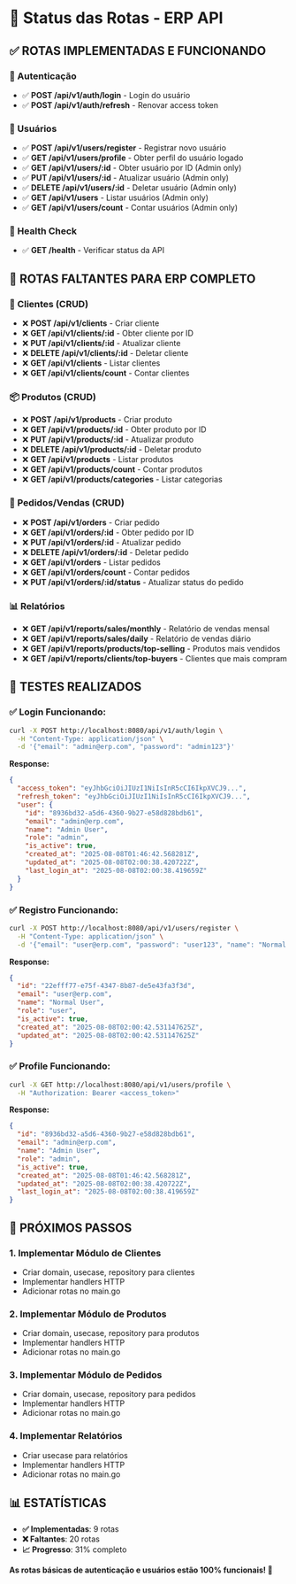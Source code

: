 # 🚀 Status das Rotas - ERP API

## ✅ **ROTAS IMPLEMENTADAS E FUNCIONANDO**

### **🔐 Autenticação**

- ✅ **POST /api/v1/auth/login** - Login do usuário
- ✅ **POST /api/v1/auth/refresh** - Renovar access token

### **👥 Usuários**

- ✅ **POST /api/v1/users/register** - Registrar novo usuário
- ✅ **GET /api/v1/users/profile** - Obter perfil do usuário logado
- ✅ **GET /api/v1/users/:id** - Obter usuário por ID (Admin only)
- ✅ **PUT /api/v1/users/:id** - Atualizar usuário (Admin only)
- ✅ **DELETE /api/v1/users/:id** - Deletar usuário (Admin only)
- ✅ **GET /api/v1/users** - Listar usuários (Admin only)
- ✅ **GET /api/v1/users/count** - Contar usuários (Admin only)

### **🏥 Health Check**

- ✅ **GET /health** - Verificar status da API

## 🔄 **ROTAS FALTANTES PARA ERP COMPLETO**

### **👥 Clientes (CRUD)**

- ❌ **POST /api/v1/clients** - Criar cliente
- ❌ **GET /api/v1/clients/:id** - Obter cliente por ID
- ❌ **PUT /api/v1/clients/:id** - Atualizar cliente
- ❌ **DELETE /api/v1/clients/:id** - Deletar cliente
- ❌ **GET /api/v1/clients** - Listar clientes
- ❌ **GET /api/v1/clients/count** - Contar clientes

### **📦 Produtos (CRUD)**

- ❌ **POST /api/v1/products** - Criar produto
- ❌ **GET /api/v1/products/:id** - Obter produto por ID
- ❌ **PUT /api/v1/products/:id** - Atualizar produto
- ❌ **DELETE /api/v1/products/:id** - Deletar produto
- ❌ **GET /api/v1/products** - Listar produtos
- ❌ **GET /api/v1/products/count** - Contar produtos
- ❌ **GET /api/v1/products/categories** - Listar categorias

### **🛒 Pedidos/Vendas (CRUD)**

- ❌ **POST /api/v1/orders** - Criar pedido
- ❌ **GET /api/v1/orders/:id** - Obter pedido por ID
- ❌ **PUT /api/v1/orders/:id** - Atualizar pedido
- ❌ **DELETE /api/v1/orders/:id** - Deletar pedido
- ❌ **GET /api/v1/orders** - Listar pedidos
- ❌ **GET /api/v1/orders/count** - Contar pedidos
- ❌ **PUT /api/v1/orders/:id/status** - Atualizar status do pedido

### **📊 Relatórios**

- ❌ **GET /api/v1/reports/sales/monthly** - Relatório de vendas mensal
- ❌ **GET /api/v1/reports/sales/daily** - Relatório de vendas diário
- ❌ **GET /api/v1/reports/products/top-selling** - Produtos mais vendidos
- ❌ **GET /api/v1/reports/clients/top-buyers** - Clientes que mais compram

## 🧪 **TESTES REALIZADOS**

### **✅ Login Funcionando:**

```bash
curl -X POST http://localhost:8080/api/v1/auth/login \
  -H "Content-Type: application/json" \
  -d '{"email": "admin@erp.com", "password": "admin123"}'
```

**Response:**

```json
{
  "access_token": "eyJhbGciOiJIUzI1NiIsInR5cCI6IkpXVCJ9...",
  "refresh_token": "eyJhbGciOiJIUzI1NiIsInR5cCI6IkpXVCJ9...",
  "user": {
    "id": "8936bd32-a5d6-4360-9b27-e58d828bdb61",
    "email": "admin@erp.com",
    "name": "Admin User",
    "role": "admin",
    "is_active": true,
    "created_at": "2025-08-08T01:46:42.568281Z",
    "updated_at": "2025-08-08T02:00:38.420722Z",
    "last_login_at": "2025-08-08T02:00:38.419659Z"
  }
}
```

### **✅ Registro Funcionando:**

```bash
curl -X POST http://localhost:8080/api/v1/users/register \
  -H "Content-Type: application/json" \
  -d '{"email": "user@erp.com", "password": "user123", "name": "Normal User", "role": "user"}'
```

**Response:**

```json
{
  "id": "22efff77-e75f-4347-8b87-de5e43fa3f3d",
  "email": "user@erp.com",
  "name": "Normal User",
  "role": "user",
  "is_active": true,
  "created_at": "2025-08-08T02:00:42.531147625Z",
  "updated_at": "2025-08-08T02:00:42.531147625Z"
}
```

### **✅ Profile Funcionando:**

```bash
curl -X GET http://localhost:8080/api/v1/users/profile \
  -H "Authorization: Bearer <access_token>"
```

**Response:**

```json
{
  "id": "8936bd32-a5d6-4360-9b27-e58d828bdb61",
  "email": "admin@erp.com",
  "name": "Admin User",
  "role": "admin",
  "is_active": true,
  "created_at": "2025-08-08T01:46:42.568281Z",
  "updated_at": "2025-08-08T02:00:38.420722Z",
  "last_login_at": "2025-08-08T02:00:38.419659Z"
}
```

## 🚀 **PRÓXIMOS PASSOS**

### **1. Implementar Módulo de Clientes**

- Criar domain, usecase, repository para clientes
- Implementar handlers HTTP
- Adicionar rotas no main.go

### **2. Implementar Módulo de Produtos**

- Criar domain, usecase, repository para produtos
- Implementar handlers HTTP
- Adicionar rotas no main.go

### **3. Implementar Módulo de Pedidos**

- Criar domain, usecase, repository para pedidos
- Implementar handlers HTTP
- Adicionar rotas no main.go

### **4. Implementar Relatórios**

- Criar usecase para relatórios
- Implementar handlers HTTP
- Adicionar rotas no main.go

## 📊 **ESTATÍSTICAS**

- **✅ Implementadas**: 9 rotas
- **❌ Faltantes**: 20 rotas
- **📈 Progresso**: 31% completo

**As rotas básicas de autenticação e usuários estão 100% funcionais! 🎉**
